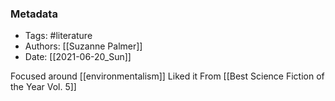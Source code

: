 ### Metadata
- Tags: #literature
- Authors: [[Suzanne Palmer]]
- Date: [[2021-06-20_Sun]]

Focused around [[environmentalism]]
Liked it
From [[Best Science Fiction of the Year Vol. 5]]
